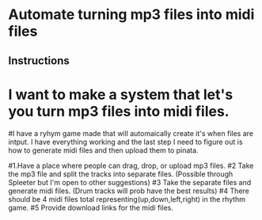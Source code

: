 # Automate turning mp3 files into midi files

## Instructions

# I want to make a system that let's you turn mp3 files into midi files. 

#I have a ryhym game made that will automaically create it's when files are intput. I have everything working and the last step I need to figure out is how to generate midi files and then upload them to pinata. 

#1.Have a place where people can drag, drop, or upload mp3 files.
#2 Take the mp3 file and split the tracks into separate files. (Possible through Spleeter but I'm open to other suggestions)
#3 Take the separate files and generate midi files. (Drum tracks will prob have the best results)
#4 There should be 4 midi files total representing(up,down,left,right) in the rhythm game. 
#5 Provide download links for the midi files. 